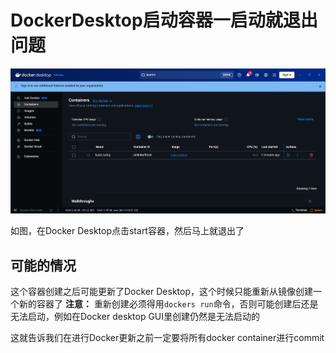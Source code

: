 # DockerDesktop启动容器一启动就退出问题

![alt text](image.png)

如图，在Docker Desktop点击start容器，然后马上就退出了

## 可能的情况

这个容器创建之后可能更新了Docker Desktop，这个时候只能重新从镜像创建一个新的容器了
**注意：**
重新创建必须得用`dockers run`命令，否则可能创建后还是无法启动，例如在Docker desktop GUI里创建仍然是无法启动的

这就告诉我们在进行Docker更新之前一定要将所有docker container进行commit
